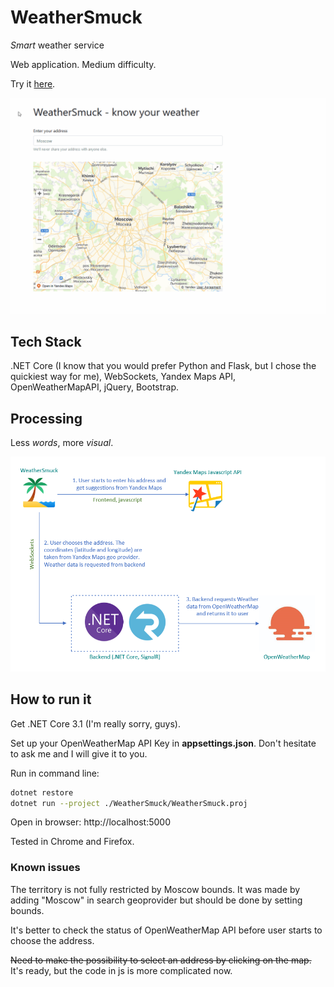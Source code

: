 # WeatherSmuck
*Smart* weather service

Web application. Medium difficulty.

Try it [here](https://dzotov.ddns.net).

![WeatherSmuck Demo](Images/demo.gif)

## Tech Stack
.NET Core (I know that you would prefer Python and Flask, but I chose the quickiest way for me), WebSockets, Yandex Maps API, OpenWeatherMapAPI, jQuery, Bootstrap.

## Processing
Less *words*, more *visual*.

![WeatherSmuck Demo](Images/tech.png)

## How to run it
Get .NET Core 3.1 (I'm really sorry, guys).

Set up your OpenWeatherMap API Key in **appsettings.json**. Don't hesitate to ask me and I will give it to you.

Run in command line:
```sh
dotnet restore
dotnet run --project ./WeatherSmuck/WeatherSmuck.proj
```
Open in browser: http://localhost:5000

Tested in Chrome and Firefox.

### Known issues
The territory is not fully restricted by Moscow bounds. It was made by adding "Moscow" in search geoprovider but should be done by setting bounds.

It's better to check the status of OpenWeatherMap API before user starts to choose the address.

~~Need to make the possibility to select an address by clicking on the map.~~ It's ready, but the code in js is more complicated now.

